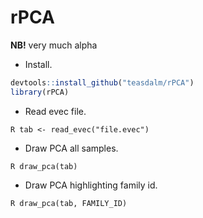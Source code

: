 rPCA
====
__NB!__ very much alpha

* Install.

```R
devtools::install_github("teasdalm/rPCA")
library(rPCA)
```

* Read evec file.

`R tab <- read_evec("file.evec")`

* Draw PCA all samples.

`R draw_pca(tab)`

* Draw PCA highlighting family id.

`R draw_pca(tab, FAMILY_ID)`

